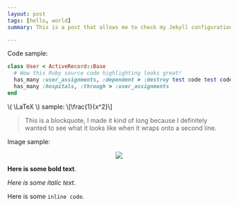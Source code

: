 ```yaml
---
layout: post
tags: [hello, world]
summary: This is a post that allows me to check my Jekyll configuration quickly. I want to type a bunch of stuff here so I can adjust line spacing and that sort of stuffs.

---
```


Code sample:

```ruby
class User < ActiveRecord::Base
  # Wow this Ruby source code highlighting looks great!
  has_many :user_assignments, :dependent > :destroy test code test code test code test code test code test code
  has_many :hospitals, :through > :user_assignments
end
```

\\( \LaTeX \\) sample:
\\[\frac{1}{x^2}\\]

> This is a blockquote, I made it kind of long because I definitely wanted to see what it looks like when it wraps onto a second line.

Image sample:

<p align="center"><img src="{{ site.baseurl }}/assets/images/ic_github.png"></p>

**Here is some bold text**.

_Here is some italic text_.

Here is some `inline code`.